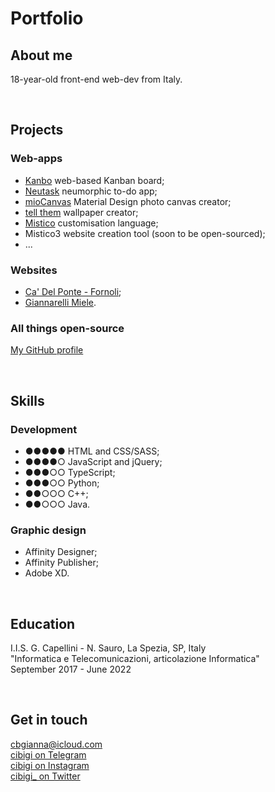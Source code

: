 # Portfolio

## About me

18-year-old front-end web-dev from Italy.

<br>

## Projects

### Web-apps

* [Kanbo](https://cibigi.github.io/kanbo) web-based Kanban board;
* [Neutask](https://cibigi.github.io/neutask) neumorphic to-do app;
* [mioCanvas](https://cibigi.github.io/miocanvas) Material Design photo canvas creator;
* [tell them](https://cibigi.github.io/tell-them) wallpaper creator;
* [Mistico](https://cibigi.github.io/mistico) customisation language;
* Mistico3 website creation tool (soon to be open-sourced);
* ...

### Websites

* [Ca' Del Ponte - Fornoli](http://cadelpontefornoli.it);
* [Giannarelli Miele](https://www.giannarellimiele.it).

### All things open-source

[My GitHub profile](https://github.com/cibigi)

<br>

## Skills

### Development

* ●●●●● HTML and CSS/SASS;
* ●●●●○ JavaScript and jQuery;
* ●●●○○ TypeScript;
* ●●●○○ Python;
* ●●○○○ C++;
* ●●○○○ Java.

### Graphic design

* Affinity Designer;
* Affinity Publisher;
* Adobe XD.

<br>

## Education

I.I.S. G. Capellini - N. Sauro, La Spezia, SP, Italy<br>
"Informatica e Telecomunicazioni, articolazione Informatica"<br>
September 2017 - June 2022

<br>

## Get in touch

[cbgianna@icloud.com](mailto:cbgianna@icloud.com)<br>
[cibigi on Telegram](https://t.me/cibigi)<br>
[cibigi on Instagram](https://instagram.com/cibigi)<br>
[cibigi_ on Twitter](https://twitter.com/cibigi_)
